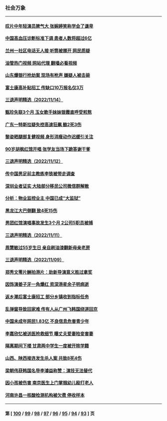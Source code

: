 ### 社会万象
---
#### [叹片中年轻演员脾气大 张婉婷笑称学会了谦卑](../../pages/ncid282/n13866703.md?11170045) 
#### [中国高血压诊断标准下调 患者人数将超过6亿](../../pages/ncid282/n13866552.md?11170045) 
#### [兰州一社区电话无人接 听筒被挪开 网民质疑](../../pages/ncid282/n13866318.md?11170045) 
#### [油管热门视频 网站代理 翻墙必看视频](http://138.2.39.72:81/youtube.html?epic-marker?11170045)
#### [山东爆银行抢劫案 现场有枪声 嫌疑人被击毙](../../pages/ncid282/n13866126.md?11170045) 
#### [富士康高补贴招工 传缺口10万报名仅3万](../../pages/ncid282/n13866121.md?11170045) 
#### [三退声明精选（2022/11/14）](../../pages/ncid282/n13866093.md?11170045) 
#### [甄珍失联3个月 玉女歌手妹妹银霞直呼受煎熬](../../pages/ncid282/n13865911.md?11170045) 
#### [广东一特斯拉疑失控高速狂飙 酿2死3伤](../../pages/ncid282/n13865421.md?11170045) 
#### [黎姿晒腿部复健视频 身形消瘦动作迟缓引关注](../../pages/ncid282/n13865235.md?11170045) 
#### [90岁胡枫红馆开唱 张学友当场下跪答谢干爹](../../pages/ncid282/n13865216.md?11170045) 
#### [三退声明精选（2022/11/12）](../../pages/ncid282/n13865082.md?11170045) 
#### [传中国男足前主教练李铁被带走调查](../../pages/ncid282/n13865022.md?11170045) 
#### [深圳业者证实 大陆部分移民公司微信群解散](../../pages/ncid282/n13864916.md?11170045) 
#### [分析：物业监控业主 中国已成“大监狱”](../../pages/ncid282/n13864795.md?11170045) 
#### [黑龙江大巴侧翻 致4死15伤](../../pages/ncid282/n13864553.md?11170045) 
#### [男团红馆演唱事故发生3个月 2公司5职员被捕](../../pages/ncid282/n13864360.md?11170045) 
#### [三退声明精选（2022/11/11）](../../pages/ncid282/n13864382.md?11170045) 
#### [周慧敏过55岁生日 亲自刷油漆翻新母亲老房](../../pages/ncid282/n13863752.md?11170045) 
#### [三退声明精选（2022/11/09）](../../pages/ncid282/n13863776.md?11170045) 
#### [郑秀文零片酬拍港片：助新导演意义胜过拿奖](../../pages/ncid282/n13863717.md?11170045) 
#### [因饰演姜子牙一角爆红 资深港星余子明病逝](../../pages/ncid282/n13863661.md?11170045) 
#### [返乡潮后富士康招工 部分乡镇收到指标任务](../../pages/ncid282/n13863270.md?11170045) 
#### [乱弹窗导致回家难 传有人从广州飞韩国绕道回京](../../pages/ncid282/n13863269.md?11170045) 
#### [中国未成年网民1.83亿 不良信息危害青少年](../../pages/ncid282/n13863329.md?11170045) 
#### [李嘉欣忆被送医抢救细节 曝丈夫爱妻险变害妻](../../pages/ncid282/n13862973.md?11170045) 
#### [隔离期间下楼 甘肃两中学生一度被开除学籍](../../pages/ncid282/n13863161.md?11170045) 
#### [山西、陕西接连发生杀人案 共致8死4伤](../../pages/ncid282/n13863034.md?11170045) 
#### [梁朝伟获韩国名导李濬益称赞：演技无法替代](../../pages/ncid282/n13862853.md?11170045) 
#### [因小孩被伤害 南京医生上门掌掴幼儿殴打老人](../../pages/ncid282/n13862582.md?11170045) 
#### [河南许昌一核酸检测机构被欠费 停收样本](../../pages/ncid282/n13862337.md?11170045) 

---
#### 第 [ [100](./100.md?11170045) / [99](./99.md?11170045) / [98](./98.md?11170045) / [97](./97.md?11170045) / [96](./96.md?11170045) / [95](./95.md?11170045) / [94](./94.md?11170045) / [93](./93.md?11170045) ] 页
